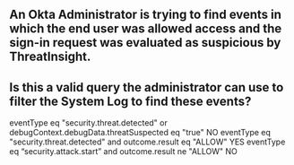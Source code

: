 ## An Okta Administrator is trying to find events in which the end user was allowed access and the sign-in request was evaluated as suspicious by ThreatInsight.
## Is this a valid query the administrator can use to filter the System Log to find these events?

eventType eq "security.threat.detected" or debugContext.debugData.threatSuspected eq "true" NO
eventType eq "security.threat.detected" and outcome.result eq "ALLOW" YES
eventType eq “security.attack.start” and outcome.result ne "ALLOW" NO
